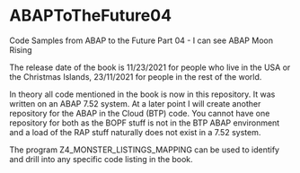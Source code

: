 # ABAPToTheFuture04
Code Samples from ABAP to the Future Part 04 - I can see ABAP Moon Rising

The release date of the book is 11/23/2021 for people who live in the USA or the Christmas Islands, 23/11/2021 for people in the rest of the world.

In theory all code mentioned in the book is now in this repository. It was written on an ABAP 7.52 system. At a later point I will create another repository for the ABAP in the Cloud (BTP) code. You cannot have one repository for both as the BOPF stuff is not in the BTP ABAP environment and a load of the RAP stuff naturally does not exist in a 7.52 system.

The program Z4_MONSTER_LISTINGS_MAPPING can be used to identify and drill into any specific code listing in the book.

